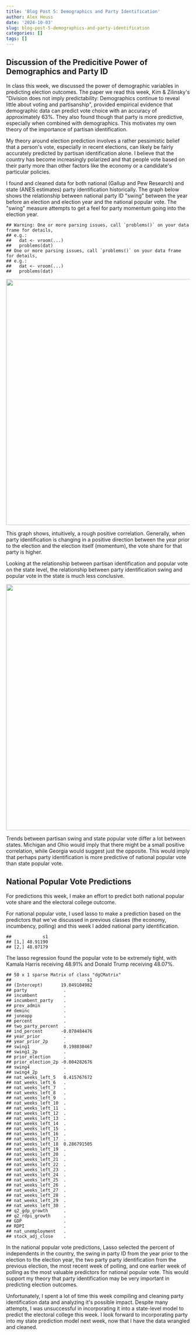 ```yaml
---
title: 'Blog Post 5: Demographics and Party Identification'
author: Alex Heuss
date: '2024-10-03'
slug: blog-post-5-demographics-and-party-identification
categories: []
tags: []
---
```




## Discussion of the Predicitive Power of Demographics and Party ID

In class this week, we discussed the power of demographic variables in predicting election outcomes. The paper we read this week, Kim & Zilinsky's "Division does not imply predictability: Demographics
continue to reveal little about voting and partisanship", provided empirical evidence that demographic data can predict vote choice with an accuracy of approximately 63%. They also found though that party is more predictive, especially when combined with demographics. This motivates my own theory of the importance of partisan identification.

My theory around election prediction involves a rather pessimistic belief that a person's vote, especially in recent elections, can likely be fairly accurately predicted by partisan identification alone. I believe that the country has become increasingly polarized and that people vote based on their party more than other factors like the economy or a candidate's particular policies. 

I found and cleaned data for both national (Gallup and Pew Research) and state (ANES estimates) party identification historically. The graph below shows the relationship between national party ID "swing" between the year before an election and election year and the national popular vote. The "swing" measure attempts to get a feel for party momentum going into the election year. 




```
## Warning: One or more parsing issues, call `problems()` on your data frame for details,
## e.g.:
##   dat <- vroom(...)
##   problems(dat)
## One or more parsing issues, call `problems()` on your data frame for details,
## e.g.:
##   dat <- vroom(...)
##   problems(dat)
```





<img src="{{< blogdown/postref >}}index_files/figure-html/unnamed-chunk-2-1.png" width="672" />

This graph shows, intuitively, a rough positive correlation. Generally, when party identification is changing in a positive direction between the year prior to the election and the election itself (momentum), the vote share for that party is higher. 

Looking at the relationship between partisan identification and popular vote on the state level, the relationship between party identification swing and popular vote in the state is much less conclusive.

<img src="{{< blogdown/postref >}}index_files/figure-html/unnamed-chunk-3-1.png" width="672" />

Trends between partisan swing and state popular vote differ a lot between states. Michigan and Ohio would imply that there might be a small positive correlation, while Georgia would suggest just the opposite. This would imply that perhaps party identification is more predictive of national popular vote than state popular vote. 



## National Popular Vote Predictions

For predictions this week, I make an effort to predict both national popular vote share and the electoral college outcome. 

For national popular vote, I used lasso to make a prediction based on the predictors that we've discussed in previous classes (the economy, incumbency, polling) and this week I added national party identification. 


```
##            s1
## [1,] 48.91190
## [2,] 48.07179
```
The lasso regression found the popular vote to be extremely tight, with Kamala Harris receiving 48.91% and Donald Trump receiving 48.07%. 


```
## 50 x 1 sparse Matrix of class "dgCMatrix"
##                             s1
## (Intercept)       19.049104982
## party              .          
## incumbent          .          
## incumbent_party    .          
## prev_admin         .          
## deminc             .          
## juneapp            .          
## percent            .          
## two_party_percent  .          
## ind_percent       -0.078484476
## year_prior         .          
## year_prior_2p      .          
## swing1             0.198030467
## swing1_2p          .          
## prior_election     .          
## prior_election_2p -0.004282676
## swing4             .          
## swing4_2p          .          
## nat_weeks_left_5   0.415767672
## nat_weeks_left_6   .          
## nat_weeks_left_7   .          
## nat_weeks_left_8   .          
## nat_weeks_left_9   .          
## nat_weeks_left_10  .          
## nat_weeks_left_11  .          
## nat_weeks_left_12  .          
## nat_weeks_left_13  .          
## nat_weeks_left_14  .          
## nat_weeks_left_15  .          
## nat_weeks_left_16  .          
## nat_weeks_left_17  .          
## nat_weeks_left_18  0.286791505
## nat_weeks_left_19  .          
## nat_weeks_left_20  .          
## nat_weeks_left_21  .          
## nat_weeks_left_22  .          
## nat_weeks_left_23  .          
## nat_weeks_left_24  .          
## nat_weeks_left_25  .          
## nat_weeks_left_26  .          
## nat_weeks_left_27  .          
## nat_weeks_left_28  .          
## nat_weeks_left_29  .          
## nat_weeks_left_30  .          
## q2_gdp_growth      .          
## q2_rdpi_growth     .          
## GDP                .          
## RDPI               .          
## nat_unemployment   .          
## stock_adj_close    .
```

In the national popular vote predictions, Lasso selected the percent of independents in the country, the swing in party ID from the year prior to the election to the election year, the two party party identification from the previous election, the most recent week of polling, and one earlier week of polling as the most valuable predictors for national popular vote. This would support my theory that party identification may be very important in predicting election outcomes. 

Unfortunately, I spent a lot of time this week compiling and cleaning party identification data and analyzing it's possible impact. Despite many attempts, I was unsuccessful in incorporating it into a state-level model to predict the electoral college this week. I look forward to incorporating party into my state prediction model next week, now that I have the data wrangled and cleaned. 










